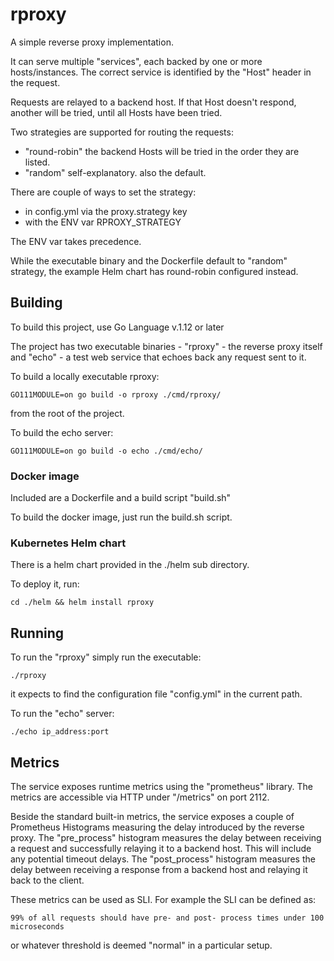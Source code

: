 # rproxy

A simple reverse proxy implementation. 

It can serve multiple "services", each backed by one or more hosts/instances.
The correct service is identified by the "Host" header in the request.

Requests are relayed to a backend host.
If that Host doesn't respond, another will be tried, until all Hosts have been tried.

Two strategies are supported for routing the requests:
* "round-robin" the backend Hosts will be tried in the order they are listed.
* "random" self-explanatory. also the default.   

There are couple of ways to set the strategy:
* in config.yml via the proxy.strategy key
* with the ENV var RPROXY_STRATEGY 

The ENV var takes precedence. 

While the executable binary and the Dockerfile default to "random" strategy,
the example Helm chart has round-robin configured instead.

## Building
To build this project, use Go Language v.1.12 or later

The project has two executable binaries - "rproxy" - the reverse proxy itself and 
"echo" - a test web service that echoes back any request sent to it. 

To build a locally executable rproxy:

`GO111MODULE=on go build -o rproxy ./cmd/rproxy/`

from the root of the project.

To build the echo server:

`GO111MODULE=on go build -o echo ./cmd/echo/`

### Docker image
Included are a Dockerfile and a build script "build.sh"

To build the docker image, just run the build.sh script.
  
### Kubernetes Helm chart
There is a helm chart provided in the ./helm sub directory.

To deploy it, run:

`cd ./helm && helm install rproxy`

## Running 

To run the "rproxy" simply run the executable:

`./rproxy`

it expects to find the configuration file "config.yml" in the current path.

To run the "echo" server:

`./echo ip_address:port`

## Metrics
The service exposes runtime metrics using the "prometheus" library. The metrics
are accessible via HTTP under "/metrics" on port 2112. 

Beside the standard built-in metrics, the service exposes a couple of Prometheus
Histograms measuring the delay introduced by the reverse proxy. The "pre_process"
histogram measures the delay between receiving a request and successfully relaying
it to a backend host. This will include any potential timeout delays. The 
"post_process" histogram measures the delay between receiving a response from a 
backend host and relaying it back to the client.   
 
 These metrics can be used as SLI. For example the SLI can be defined as:
 
 `99% of all requests should have pre- and post- process times under 100 microseconds`
 
 or whatever threshold is deemed "normal" in a particular setup.
 
  